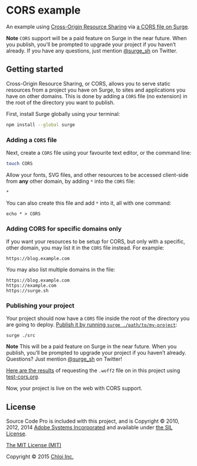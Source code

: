 # CORS example

An example using [Cross-Origin Resource Sharing](https://developer.mozilla.org/en-US/docs/Web/HTTP/Access_control_CORS) via [a CORS file on Surge](https://surge.sh/help).

**Note** `CORS` support will be a paid feature on Surge in the near future. When you publish, you’ll be prompted to upgrade your project if you haven’t already. If you have any questions, just mention [@surge_sh](https://twitter.com/surge_sh) on Twitter.

## Getting started

Cross-Origin Resource Sharing, or CORS, allows you to serve static resources from a project you have on Surge, to sites and applications you have on other domains. This is done by adding a `CORS` file (no extension) in the root of the directory you want to publish.

First, install Surge globally using your terminal:

```sh
npm install --global surge
```

### Adding a `CORS` file

Next, create a `CORS` file using your favourite text editor, or the command line:

```sh
touch CORS
```

Allow your fonts, SVG files, and other resources to be accessed client-side from __any__ other domain, by adding `*` into the `CORS` file:

```
*
```

You can also create this file and add `*` into it, all with one command:

```
echo * > CORS
```

### Adding CORS for specific domains only

If you want your resources to be setup for CORS, but only with a specific, other domain, you may list it in the `CORS` file instead. For example:

```
https://blog.example.com
```

You may also list multiple domains in the file:

```
https://blog.example.com
https://example.com
https://surge.sh
```

### Publishing your project

Your project should now have a `CORS` file inside the root of the directory you are going to deploy. [Publish it by running `surge ./path/to/my-project`](https://surge.sh/help/getting-started-with-surge):

```
surge ./src
```

**Note** This will be a paid feature on Surge in the near future. When you publish, you’ll be prompted to upgrade your project if you haven’t already. Questions? Just mention [@surge_sh](https://twitter.com/surge_sh) on Twitter!

[Here are the results](http://client.cors-api.appspot.com/client#?client_method=GET&client_credentials=false&server_url=http%3A%2F%2Fexample-cors.surge.sh%2Fsourcesanspro-black.woff2&server_enable=true&server_status=200&server_credentials=false&server_tabs=remote) of requesting the `.woff2` file on in this project using [test-cors.org](http://test-cors.org).

Now, your project is live on the web with CORS support.

## License

Source Code Pro is included with this project, and is Copyright © 2010, 2012, 2014 [Adobe Systems Incorporated](http://www.adobe.com/) and available under [the SIL License](https://github.com/adobe-fonts/source-sans-pro/blob/master/LICENSE.txt).

[The MIT License (MIT)](LICENSE.md)

Copyright © 2015 [Chloi Inc.](http://chloi.io)
